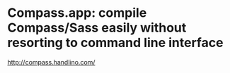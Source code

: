 <!--
id: 2902293670
link: http://kevinisom.info/post/2902293670/compass-app-compile-compass-sass-easily-without
slug: compass-app-compile-compass-sass-easily-without
date: Mon Jan 24 2011 15:11:13 GMT+1300 (NZDT)
raw: {"blog_name":"kevinisom","id":2902293670,"post_url":"http://kevinisom.info/post/2902293670/compass-app-compile-compass-sass-easily-without","slug":"compass-app-compile-compass-sass-easily-without","type":"link","date":"2011-01-24 02:11:13 GMT","timestamp":1295835073,"state":"published","format":"html","reblog_key":"8A4iRi6F","tags":[],"short_url":"http://tmblr.co/Zw68Yy2i-Noc","highlighted":[],"feed_item":"http://compass.handlino.com/","from_feed_id":"650234","note_count":0,"title":"Compass.app: compile Compass/Sass easily without resorting to command line interface","url":"http://compass.handlino.com/","description":""}
publish: 2011-01-024
tags: 
title: Compass.app: compile Compass/Sass easily without resorting to command line interface
-->


Compass.app: compile Compass/Sass easily without resorting to command line interface
====================================================================================

<http://compass.handlino.com/>

